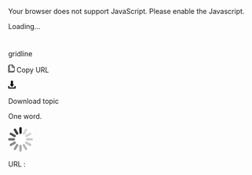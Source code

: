 Your browser does not support JavaScript. Please enable the Javascript.

Loading...

# 

gridline

![Copy URL](gridline_files/Copy.png)
Copy URL

![Download](gridline_files/Download.png)

Download topic

One word.

![In progress](gridline_files/activity-large.gif)

URL :
